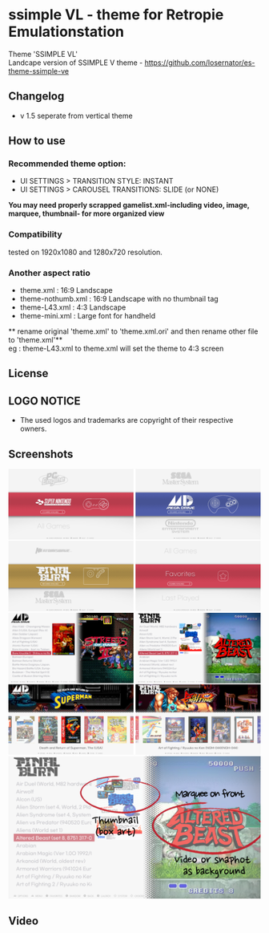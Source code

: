# ssimple VL - theme for Retropie Emulationstation
Theme 'SSIMPLE VL'\
Landcape version of SSIMPLE V theme - https://github.com/losernator/es-theme-ssimple-ve
 
## Changelog
- v 1.5 seperate from vertical theme

## How to use

### Recommended theme option:
- UI SETTINGS > TRANSITION STYLE: INSTANT
- UI SETTINGS > CAROUSEL TRANSITIONS: SLIDE (or NONE)

**You may need properly scrapped gamelist.xml-including video, image, marquee, thumbnail- for more organized view**

### Compatibility
tested on 1920x1080 and 1280x720 resolution.

### Another aspect ratio

- theme.xml : 16:9 Landscape
- theme-nothumb.xml : 16:9 Landscape with no thumbnail tag
- theme-L43.xml : 4:3 Landscape
- theme-mini.xml : Large font for handheld

** rename original 'theme.xml' to 'theme.xml.ori' and then rename other file to 'theme.xml'**\
  eg : theme-L43.xml to theme.xml will set the theme to 4:3 screen


## License


## LOGO NOTICE
* The used logos and trademarks are copyright of their respective owners.

## Screenshots
![screenshot example01](screenshot00.png)
![screenshot example02](screenshot01.png)
![screenshot example03](screenshot03.png)

## Video
